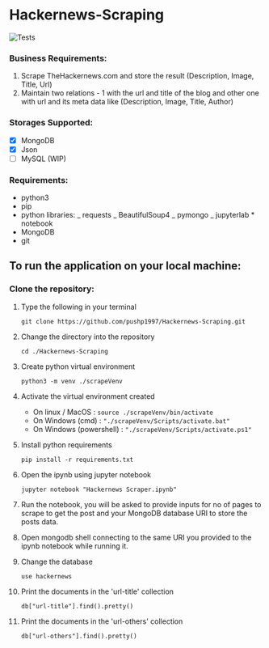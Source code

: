 # Hackernews-Scraping
![Tests](https://github.com/pushp1997/Hackernews-Scraping/actions/workflows/tests.yml/badge.svg)
### Business Requirements:

1. Scrape TheHackernews.com and store the result (Description, Image, Title, Url)
2. Maintain two relations - 1 with the url and title of the blog and other one with url and its meta data like (Description, Image, Title, Author)

### Storages Supported:

- [x] MongoDB
- [x] Json
- [ ] MySQL (WIP)

### Requirements:

-   python3
-   pip
-   python libraries:
    _ requests
    _ BeautifulSoup4
    _ pymongo
    _ jupyterlab \* notebook
-   MongoDB
-   git

## To run the application on your local machine:

### Clone the repository:

1. Type the following in your terminal

    `git clone https://github.com/pushp1997/Hackernews-Scraping.git`

2. Change the directory into the repository

    `cd ./Hackernews-Scraping`

3. Create python virtual environment

    `python3 -m venv ./scrapeVenv`

4. Activate the virtual environment created

    - On linux / MacOS :
      `source ./scrapeVenv/bin/activate`
    - On Windows (cmd) :
      `"./scrapeVenv/Scripts/activate.bat"`
    - On Windows (powershell) :
      `"./scrapeVenv/Scripts/activate.ps1"`

5. Install python requirements

    `pip install -r requirements.txt`

6. Open the ipynb using jupyter notebook

    `jupyter notebook "Hackernews Scraper.ipynb"`

7. Run the notebook, you will be asked to provide inputs for no of pages to scrape to get the post and your MongoDB database URI to store the posts data.

8. Open mongodb shell connecting to the same URI you provided to the ipynb notebook while running it.

9. Change the database

    `use hackernews`

10. Print the documents in the 'url-title' collection

    `db["url-title"].find().pretty()`

11. Print the documents in the 'url-others' collection

    `db["url-others"].find().pretty()`
